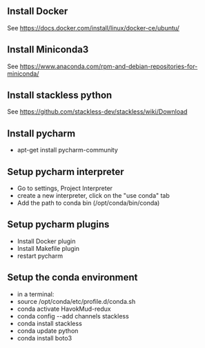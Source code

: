 Install Docker
---

See https://docs.docker.com/install/linux/docker-ce/ubuntu/

Install Miniconda3
---

See https://www.anaconda.com/rpm-and-debian-repositories-for-miniconda/

Install stackless python
---

See https://github.com/stackless-dev/stackless/wiki/Download

Install pycharm
---

* apt-get install pycharm-community

Setup pycharm interpreter
---

* Go to settings, Project Interpreter
* create a new interpreter, click on the "use conda" tab
* Add the path to conda bin (/opt/conda/bin/conda)

Setup pycharm plugins
---
* Install Docker plugin
* Install Makefile plugin
* restart pycharm

Setup the conda environment
---
* in a terminal:
* source /opt/conda/etc/profile.d/conda.sh
* conda activate HavokMud-redux
* conda config --add channels stackless
* conda install stackless
* conda update python
* conda install boto3
